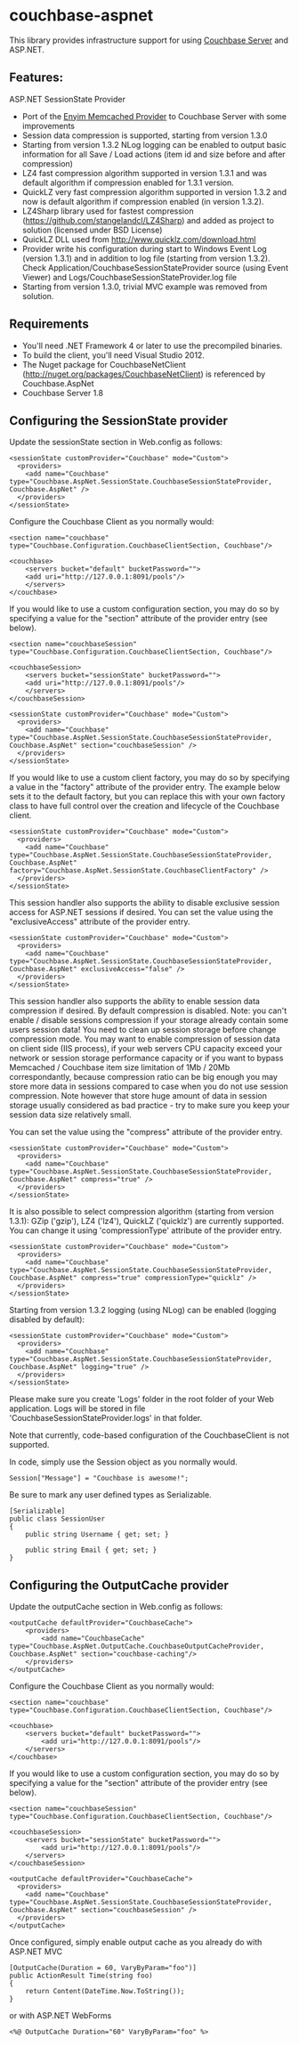 couchbase-aspnet
================

This library provides infrastructure support for using [Couchbase Server](http://couchbase.com) and ASP.NET.

## Features:

ASP.NET SessionState Provider

* Port of the [Enyim Memcached Provider](https://github.com/enyim/memcached-providers) to Couchbase Server with some improvements
* Session data compression is supported, starting from version 1.3.0
* Starting from version 1.3.2 NLog logging can be enabled to output basic information for all Save / Load actions (item id and size before and after compression)
* LZ4 fast compression algorithm supported in version 1.3.1 and was default algorithm if compression enabled for 1.3.1 version.
* QuickLZ very fast compression algorithm supported in version 1.3.2 and now is default algorithm if compression enabled (in version 1.3.2).
* LZ4Sharp library used for fastest compression (https://github.com/stangelandcl/LZ4Sharp) and added as project to solution (licensed under BSD License)
* QuickLZ DLL used from http://www.quicklz.com/download.html
* Provider write his configuration during start to Windows Event Log (version 1.3.1) and in addition to log file (starting from version 1.3.2).
  Check Application/CouchbaseSessionStateProvider source (using Event Viewer) and Logs/CouchbaseSessionStateProvider.log file
* Starting from version 1.3.0, trivial MVC example was removed from solution.

## Requirements

* You'll need .NET Framework 4 or later to use the precompiled binaries.
* To build the client, you'll need Visual Studio 2012.
* The Nuget package for CouchbaseNetClient (http://nuget.org/packages/CouchbaseNetClient) is referenced by Couchbase.AspNet
* Couchbase Server 1.8

## Configuring the SessionState provider

Update the sessionState section in Web.config as follows:

    <sessionState customProvider="Couchbase" mode="Custom">
      <providers>
        <add name="Couchbase" type="Couchbase.AspNet.SessionState.CouchbaseSessionStateProvider, Couchbase.AspNet" />
      </providers>
    </sessionState>
		
Configure the Couchbase Client as you normally would:

    <section name="couchbase" type="Couchbase.Configuration.CouchbaseClientSection, Couchbase"/>	

	<couchbase>
		<servers bucket="default" bucketPassword="">
		<add uri="http://127.0.0.1:8091/pools"/>      
		</servers>
	</couchbase>

If you would like to use a custom configuration section, you may do so by specifying a value for the "section" attribute of the provider entry (see below).

    <section name="couchbaseSession" type="Couchbase.Configuration.CouchbaseClientSection, Couchbase"/>    

	<couchbaseSession>
		<servers bucket="sessionState" bucketPassword="">
		<add uri="http://127.0.0.1:8091/pools"/>      
		</servers>
	</couchbaseSession>

    <sessionState customProvider="Couchbase" mode="Custom">
      <providers>
        <add name="Couchbase" type="Couchbase.AspNet.SessionState.CouchbaseSessionStateProvider, Couchbase.AspNet" section="couchbaseSession" />
      </providers>
    </sessionState>

If you would like to use a custom client factory, you may do so by specifying a value in the "factory" attribute of the provider entry. The example below sets it to the default factory, but you can replace this with your own factory class to have full control over the creation and lifecycle of the Couchbase client.

    <sessionState customProvider="Couchbase" mode="Custom">
      <providers>
        <add name="Couchbase" type="Couchbase.AspNet.SessionState.CouchbaseSessionStateProvider, Couchbase.AspNet" factory="Couchbase.AspNet.SessionState.CouchbaseClientFactory" />
      </providers>
    </sessionState>

This session handler also supports the ability to disable exclusive session access for ASP.NET sessions if desired. You can set the value using the "exclusiveAccess" attribute of the provider entry.

    <sessionState customProvider="Couchbase" mode="Custom">
      <providers>
        <add name="Couchbase" type="Couchbase.AspNet.SessionState.CouchbaseSessionStateProvider, Couchbase.AspNet" exclusiveAccess="false" />
      </providers>
    </sessionState>

This session handler also supports the ability to enable session data compression if desired. By default compression is disabled. 
Note: you can't enable / disable sessions compression if your storage already contain some users session data! You need to clean up session storage before change compression mode.
You may want to enable compression of session data on client side (IIS process), if your web servers CPU capacity exceed your network or session storage performance capacity or if you want to bypass Memcached / Couchbase item size limitation of 1Mb / 20Mb correspondantly,
because compression ratio can be big enough you may store more data in sessions compared to case when you do not use session compression.
Note however that store huge amount of data in session storage usually considered as bad practice - try to make sure you keep your session data size relatively small.

You can set the value using the "compress" attribute of the provider entry.

    <sessionState customProvider="Couchbase" mode="Custom">
      <providers>
        <add name="Couchbase" type="Couchbase.AspNet.SessionState.CouchbaseSessionStateProvider, Couchbase.AspNet" compress="true" />
      </providers>
    </sessionState>

It is also possible to select compression algorithm (starting from version 1.3.1): GZip ('gzip'), LZ4 ('lz4'), QuickLZ ('quicklz') are currently supported.
You can change it using 'compressionType' attribute of the provider entry.

    <sessionState customProvider="Couchbase" mode="Custom">
      <providers>
        <add name="Couchbase" type="Couchbase.AspNet.SessionState.CouchbaseSessionStateProvider, Couchbase.AspNet" compress="true" compressionType="quicklz" />
      </providers>
    </sessionState>

Starting from version 1.3.2 logging (using NLog) can be enabled (logging disabled by default):

    <sessionState customProvider="Couchbase" mode="Custom">
      <providers>
        <add name="Couchbase" type="Couchbase.AspNet.SessionState.CouchbaseSessionStateProvider, Couchbase.AspNet" logging="true" />
      </providers>
    </sessionState>

Please make sure you create 'Logs' folder in the root folder of your Web application. Logs will be stored in file 'CouchbaseSessionStateProvider.logs' in that folder.
	

Note that currently, code-based configuration of the CouchbaseClient is not supported.

In code, simply use the Session object as you normally would.

	Session["Message"] = "Couchbase is awesome!";

Be sure to mark any user defined types as Serializable.

	[Serializable]
	public class SessionUser 
	{
		public string Username { get; set; }

		public string Email { get; set; }
	}

## Configuring the OutputCache provider

Update the outputCache section in Web.config as follows:

    <outputCache defaultProvider="CouchbaseCache">
		<providers>
			<add name="CouchbaseCache" type="Couchbase.AspNet.OutputCache.CouchbaseOutputCacheProvider, Couchbase.AspNet" section="couchbase-caching"/>
		</providers>
    </outputCache>

Configure the Couchbase Client as you normally would:

    <section name="couchbase" type="Couchbase.Configuration.CouchbaseClientSection, Couchbase"/>

	<couchbase>
		<servers bucket="default" bucketPassword="">
			<add uri="http://127.0.0.1:8091/pools"/>
		</servers>
	</couchbase>

If you would like to use a custom configuration section, you may do so by specifying a value for the "section" attribute of the provider entry (see below).

    <section name="couchbaseSession" type="Couchbase.Configuration.CouchbaseClientSection, Couchbase"/>

	<couchbaseSession>
		<servers bucket="sessionState" bucketPassword="">
			<add uri="http://127.0.0.1:8091/pools"/>
		</servers>
	</couchbaseSession>

    <outputCache defaultProvider="CouchbaseCache">
      <providers>
        <add name="Couchbase" type="Couchbase.AspNet.SessionState.CouchbaseSessionStateProvider, Couchbase.AspNet" section="couchbaseSession" />
      </providers>
    </outputCache>

Once configured, simply enable output cache as you already do with ASP.NET MVC

    [OutputCache(Duration = 60, VaryByParam="foo")]
    public ActionResult Time(string foo)
    {
    	return Content(DateTime.Now.ToString());
    }

or with ASP.NET WebForms

    <%@ OutputCache Duration="60" VaryByParam="foo" %>